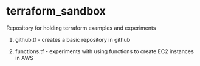 # terraform_sandbox
Repository for holding terraform examples and experiments

1. github.tf - creates a basic repository in github

2. functions.tf - experiments with using functions to create EC2 instances in AWS
